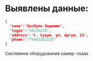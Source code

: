 # Выявлены данные:
```json
{
  'name':'Хасбула Хаджиме',
  'login':'50228228',
  'address':'г. Сухум, ул. Аргун, 15',
  'phone':'79402282228'
}
```

Системное оборудование камер: vsaas
